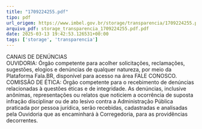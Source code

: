 ```yaml
---
title: "1709224255.pdf"
tipo: pdf
url_origem: https://www.imbel.gov.br/storage/transparencia/1709224255.pdf
arquivo_pdf: storage_transparencia_1709224255.pdf.pdf
date: 2025-03-13 19:42:53.126531+00:00
tags: ['storage', 'transparencia']
---
```


CANAIS DE 
DENÚNCIAS  
OUVIDORIA: Órgão competente para acolher solicitações, reclamações,
sugestões, elogios e denúncias de qualquer natureza, por meio da
Plataforma Fala.BR, disponível para acesso na área FALE CONOSCO.
COMISSÃO DE ÉTICA: Órgão competente para o recebimento de denúncias
relacionadas à questões éticas e de integridade.
As denúncias, inclusive anônimas, representações ou relatos que noticiem a
ocorrência de suposta infração disciplinar ou de ato lesivo contra a Administração
Pública praticada por pessoa jurídica, serão recebidas, cadastradas e analisadas
pela Ouvidoria que as encaminhará à Corregedoria, para as providências
decorrentes.

